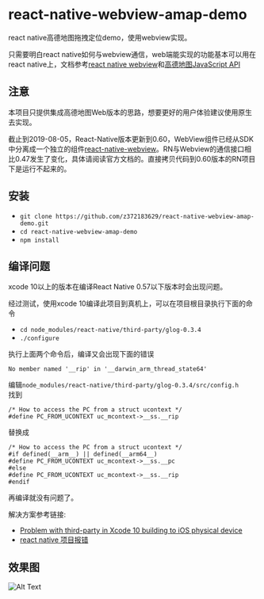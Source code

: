 # react-native-webview-amap-demo
react native高德地图拖拽定位demo，使用webview实现。

只需要明白react native如何与webview通信，web端能实现的功能基本可以用在react native上，文档参考[react native webview](https://reactnative.cn/docs/0.47/webview.html)和[高德地图JavaScript API](https://lbs.amap.com/api/javascript-api/summary/)

## 注意
本项目只提供集成高德地图Web版本的思路，想要更好的用户体验建议使用原生去实现。

截止到2019-08-05，React-Native版本更新到0.60，WebView组件已经从SDK中分离成一个独立的组件[react-native-webview](https://github.com/react-native-community/react-native-webview)。RN与Webview的通信接口相比0.47发生了变化，具体请阅读官方文档的。直接拷贝代码到0.60版本的RN项目下是运行不起来的。

## 安装

*   `git clone https://github.com/z372183629/react-native-webview-amap-demo.git`
*   `cd react-native-webview-amap-demo`
*   `npm install`

## 编译问题
xcode 10以上的版本在编译React Native 0.57以下版本时会出现问题。  

经过测试，使用xcode 10编译此项目到真机上，可以在项目根目录执行下面的命令
*   `cd node_modules/react-native/third-party/glog-0.3.4`
*   `./configure`  

执行上面两个命令后，编译又会出现下面的错误
```
No member named '__rip' in '__darwin_arm_thread_state64'
```
编辑``node_modules/react-native/third-party/glog-0.3.4/src/config.h``  
找到
```
/* How to access the PC from a struct ucontext */
#define PC_FROM_UCONTEXT uc_mcontext->__ss.__rip
```
替换成
```
/* How to access the PC from a struct ucontext */
#if defined(__arm__) || defined(__arm64__)
#define PC_FROM_UCONTEXT uc_mcontext->__ss.__pc
#else
#define PC_FROM_UCONTEXT uc_mcontext->__ss.__rip
#endif
```
再编译就没有问题了。

解决方案参考链接:
*   [Problem with third-party in Xcode 10 building to iOS physical device](https://github.com/facebook/react-native/issues/19839)
*   [react native 项目报错](https://www.jianshu.com/p/cf0ec5469522)

## 效果图
![Alt Text](https://github.com/z372183629/react-native-webview-amap-demo/raw/master/images/GIF.gif)
